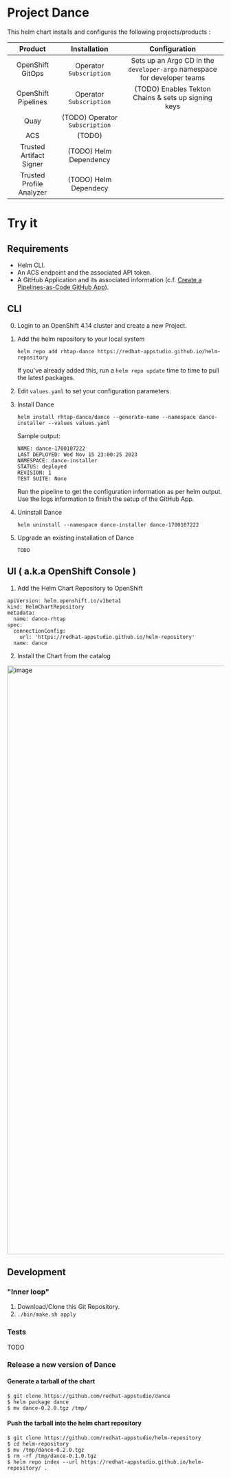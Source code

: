 # Project Dance

This helm chart installs and configures the following projects/products :


| Product | Installation    | Configuration   |
| :---:   | :---: | :---: |
| OpenShift GitOps | Operator `Subscription`   | Sets up an Argo CD in the `developer-argo` namespace for developer teams   |
| OpenShift Pipelines | Operator  `Subscription` | (TODO) Enables Tekton Chains & sets up signing keys   |
| Quay | (TODO) Operator `Subscription`  |    |
| ACS | (TODO)   |    |
| Trusted Artifact Signer | (TODO) Helm Dependency   |    |
| Trusted Profile Analyzer | (TODO) Helm Dependecy   |    |


# Try it

## Requirements

* Helm CLI.
* An ACS endpoint and the associated API token.
* A GitHub Application and its associated information (c.f. [Create a Pipelines-as-Code GitHub App](https://pipelinesascode.com/docs/install/github_apps/)).

## CLI

0. Login to an OpenShift 4.14 cluster and create a new Project.

1. Add the helm repository to your local system 

    `helm repo add rhtap-dance https://redhat-appstudio.github.io/helm-repository`
    
    If you've already added this, run a `helm repo update` time to time to pull the latest packages.

2. Edit `values.yaml` to set your configuration parameters.

3. Install Dance

    `helm install rhtap-dance/dance --generate-name --namespace dance-installer --values values.yaml`

    Sample output:
    
    ```
    NAME: dance-1700107222
    LAST DEPLOYED: Wed Nov 15 23:00:25 2023
    NAMESPACE: dance-installer
    STATUS: deployed
    REVISION: 1
    TEST SUITE: None
    ```

    Run the pipeline to get the configuration information as per helm output.
    Use the logs information to finish the setup of the GitHub App.


3. Uninstall Dance

    `helm uninstall --namespace dance-installer dance-1700107222`

4. Upgrade an existing installation of Dance

    `TODO`

## UI ( a.k.a OpenShift Console )

1. Add the Helm Chart Repository to OpenShift 

```
apiVersion: helm.openshift.io/v1beta1
kind: HelmChartRepository
metadata:
  name: dance-rhtap
spec:
  connectionConfig:
    url: 'https://redhat-appstudio.github.io/helm-repository'
  name: dance
```

2. Install the Chart from the catalog

<img width="1365" alt="image" src="https://user-images.githubusercontent.com/545280/283235252-c3dfc4d7-c11b-43ff-8a52-8b1321727b3e.png">



## Development

### "Inner loop"

1. Download/Clone this Git Repository.
2. `./bin/make.sh apply`

### Tests

TODO

### Release a new version of Dance

#### Generate a tarball of the chart


```
$ git clone https://github.com/redhat-appstudio/dance
$ helm package dance
$ mv dance-0.2.0.tgz /tmp/
```

#### Push the tarball into the helm chart repository


```
$ git clone https://github.com/redhat-appstudio/helm-repository
$ cd helm-repository
$ mv /tmp/dance-0.2.0.tgz
$ rm -rf /tmp/dance-0.1.0.tgz
$ helm repo index --url https://redhat-appstudio.github.io/helm-repository/ .
```
